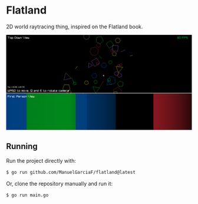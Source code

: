 # Flatland
2D world raytracing thing, inspired on the Flatland book.

![screenshot](./screenshot.png)

## Running
Run the project directly with:
``` sh
$ go run github.com/ManuelGarciaF/flatland@latest
```

Or, clone the repository manually and run it:
``` sh
$ go run main.go
```
